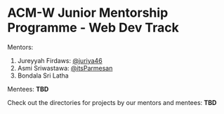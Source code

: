 <h1>ACM-W Junior Mentorship Programme - Web Dev Track </h1>

Mentors: 
1. Jureyyah Firdaws: [@juriya46](https://github.com/juriya46)
1. Asmi Sriwastawa: [@itsParmesan](https://github.com/itsParmesan)
1. Bondala Sri Latha 

Mentees: 
**TBD**

Check out the directories for projects by our mentors and mentees: 
**TBD**
